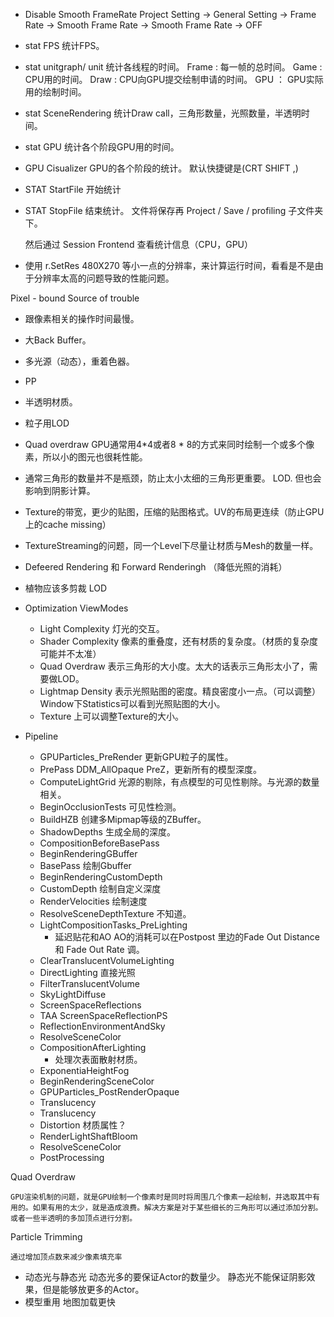 *  Disable Smooth FrameRate
    Project Setting -> General Setting -> Frame Rate -> Smooth Frame Rate -> Smooth Frame Rate -> OFF


*  stat FPS
    统计FPS。
*  stat unitgraph/ unit
    统计各线程的时间。
    Frame : 每一帧的总时间。
    Game : CPU用的时间。
    Draw : CPU向GPU提交绘制申请的时间。
    GPU ： GPU实际用的绘制时间。
* stat SceneRendering
    统计Draw call，三角形数量，光照数量，半透明时间。

* stat GPU
    统计各个阶段GPU用的时间。

* GPU Cisualizer
    GPU的各个阶段的统计。
    默认快捷键是(CRT SHIFT ,)

* STAT StartFile
    开始统计
* STAT StopFile
    结束统计。
    文件将保存再 Project / Save / profiling 子文件夹下。

    然后通过 Session Frontend 查看统计信息（CPU，GPU）

* 使用 r.SetRes 480X270 等小一点的分辨率，来计算运行时间，看看是不是由于分辨率太高的问题导致的性能问题。

Pixel - bound Source of trouble

* 跟像素相关的操作时间最慢。
* 大Back Buffer。
* 多光源（动态），重着色器。
* PP

* 半透明材质。
* 粒子用LOD

* Quad overdraw
    GPU通常用4*4或者8 * 8的方式来同时绘制一个或多个像素，所以小的图元也很耗性能。

* 通常三角形的数量并不是瓶颈，防止太小太细的三角形更重要。
    LOD.
    但也会影响到阴影计算。

* Texture的带宽，更少的贴图，压缩的贴图格式。UV的布局更连续（防止GPU上的cache missing）

* TextureStreaming的问题，同一个Level下尽量让材质与Mesh的数量一样。

* Defeered Rendering 和 Forward Renderingh （降低光照的消耗）

* 植物应该多剪裁
LOD

* Optimization ViewModes
    * Light Complexity 灯光的交互。
    * Shader Complexity 像素的重叠度，还有材质的复杂度。（材质的复杂度可能并不太准）
    * Quad Overdraw 表示三角形的大小度。太大的话表示三角形太小了，需要做LOD。
    * Lightmap Density 表示光照贴图的密度。精良密度小一点。（可以调整）Window下Statistics可以看到光照贴图的大小。
    * Texture 上可以调整Texture的大小。

* Pipeline
    * GPUParticles_PreRender 更新GPU粒子的属性。
    * PrePass DDM_AllOpaque PreZ，更新所有的模型深度。
    * ComputeLightGrid 光源的剔除，有点模型的可见性剔除。与光源的数量相关。
    * BeginOcclusionTests 可见性检测。
    * BuildHZB 创建多Mipmap等级的ZBuffer。
    * ShadowDepths 生成全局的深度。
    * CompositionBeforeBasePass 
    * BeginRenderingGBuffer
    * BasePass 绘制Gbuffer
    * BeginRenderingCustomDepth 
    * CustomDepth 绘制自定义深度
    * RenderVelocities 绘制速度
    * ResolveSceneDepthTexture 不知道。
    * LightCompositionTasks_PreLighting
        * 延迟贴花和AO AO的消耗可以在Postpost 里边的Fade Out Distance 和 Fade Out Rate 调。
    * ClearTranslucentVolumeLighting
    * DirectLighting 直接光照
    * FilterTranslucentVolume 
    * SkyLightDiffuse 
    * ScreenSpaceReflections
    * TAA ScreenSpaceReflectionPS
    * ReflectionEnvironmentAndSky
    * ResolveSceneColor
    * CompositionAfterLighting
        * 处理次表面散射材质。
    * ExponentiaHeightFog 
    * BeginRenderingSceneColor
    * GPUParticles_PostRenderOpaque 
    * Translucency
    * Translucency
    * Distortion 材质属性？
    * RenderLightShaftBloom
    * ResolveSceneColor
    * PostProcessing

Quad Overdraw

    GPU渲染机制的问题，就是GPU绘制一个像素时是同时将周围几个像素一起绘制，并选取其中有用的。如果有用的太少，就是造成浪费。解决方案是对于某些细长的三角形可以通过添加分割。或者一些半透明的多加顶点进行分割。

Particle Trimming
    
    通过增加顶点数来减少像素填充率

* 动态光与静态光
    动态光多的要保证Actor的数量少。
    静态光不能保证阴影效果，但是能够放更多的Actor。
* 模型重用
    地图加载更快